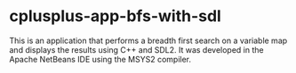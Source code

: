 # cplusplus-app-bfs-with-sdl

This is an application that performs a breadth first search on a variable map and displays the results using C++ and SDL2.
It was developed in the Apache NetBeans IDE using the MSYS2 compiler.
